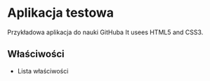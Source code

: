 # Aplikacja testowa
Przykładowa aplikacja do nauki GitHuba
It usees HTML5 and CSS3.

## Właściwości
* Lista właściwości
